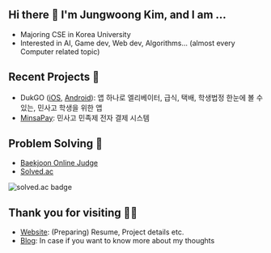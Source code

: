## Hi there 👋 I'm Jungwoong Kim, and I am ...

- Majoring CSE in Korea University
- Interested in AI, Game dev, Web dev, Algorithms... (almost every Computer related topic)

## Recent Projects 💾

- DukGO ([iOS](https://apps.apple.com/kr/app/dukgo/id1553000961), [Android](https://play.google.com/store/apps/details?id=com.dk040106.dukgo)): 앱 하나로 엘리베이터, 급식, 택배, 학생법정 한눈에 볼 수 있는, 민사고 학생을 위한 앱
- [MinsaPay](https://github.com/minsapay): 민사고 민족제 전자 결제 시스템

## Problem Solving 🎯

- [Baekjoon Online Judge](https://www.acmicpc.net/user/dk040106)
- [Solved.ac](https://solved.ac/profile/dk040106)

![solved.ac badge](https://mazassumnida.wtf/api/v2/generate_badge?boj=dk040106)

## Thank you for visiting 🙋‍♂️

- [Website](https://jungwoong.kim/): (Preparing) Resume, Project details etc.
- [Blog](https://blog.jungwoong.kim/): In case if you want to know more about my thoughts
